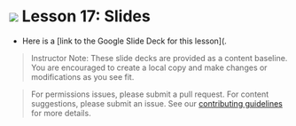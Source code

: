 
# ![](https://ga-dash.s3.amazonaws.com/production/assets/logo-9f88ae6c9c3871690e33280fcf557f33.png) Lesson 17: Slides

- Here is a [link to the Google Slide Deck for this lesson](.

> Instructor Note: These slide decks are provided as a content baseline. You are encouraged to create a local copy and make changes or modifications as you see fit. 

> For permissions issues, please submit a pull request. For content suggestions, please submit an issue. See our [contributing guidelines](../../../../contributing.md) for more details.
